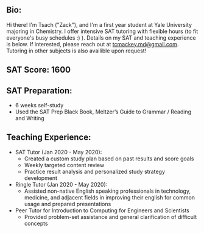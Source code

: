 ## Bio: 
Hi there! I'm Tsach ("Zack"), and I'm a first year student at Yale University majoring in Chemistry. I offer intensive SAT tutoring with flexible hours (to fit everyone's busy schedules :) ). Details on my SAT and teaching experience is below. If interested, please reach out at tcmackey.md@gmail.com. Tutoring  in other subjects is also availible upon request! 

## SAT Score: 1600 
## SAT Preparation:  
- 6 weeks self-study
- Used the SAT Prep Black Book, Meltzer’s Guide to Grammar / Reading and Writing
## Teaching Experience: 
- SAT Tutor (Jan 2020 - May 2020):
     - Created a custom study plan based on past results and score goals
     - Weekly targeted content review
     - Practice result analysis and personalized study strategy development 
- Ringle Tutor (Jan 2020 - May 2020): 
     - Assisted non-native English speaking professionals in technology, medicine, and adjacent fields in improving their english for common usage and prepared presentations
- Peer Tutor for Introduction to Computing for Engineers and Scientists
     -  Provided problem-set assistance and general clarification of difficult concepts
